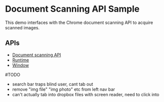 # Document Scanning API Sample

This demo interfaces with the Chrome document scanning API to acquire scanned
images.

## APIs

* [Document scanning API](https://developer.chrome.com/apps/document_scan)
* [Runtime](https://developer.chrome.com/apps/runtime)
* [Window](https://developer.chrome.com/apps/app_window)

#TODO
- search bar traps blind user, cant tab out
- remove "img file" "img photo" etc from left nav bar
- can't actually tab into dropbox files with screen reader, need to click into
